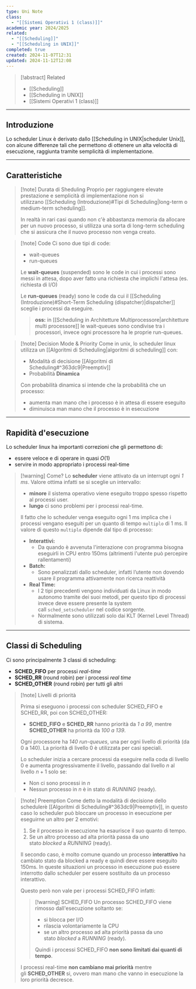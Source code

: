 ```yaml
---
type: Uni Note
class:
  - "[[Sistemi Operativi 1 (class)]]"
academic year: 2024/2025
related:
  - "[[Scheduling]]"
  - "[[Scheduling in UNIX]]"
completed: true
created: 2024-11-07T12:31
updated: 2024-11-12T12:08
---
```

>[!abstract] Related
>- [[Scheduling]]
>- [[Scheduling in UNIX]]
>- [[Sistemi Operativi 1 (class)]]

---
## Introduzione

Lo scheduler Linux è derivato dallo [[Scheduling in UNIX|scheduler Unix]], con alcune differenze tali che permettono di ottenere un alta velocità di esecuzione, raggiunta tramite semplicità di implementazione.

---
## Caratteristiche

>[!note] Durata di Sheduling
>Proprio per raggiungere elevate prestazione e semplicità di implementazione non si utilizzano [[Scheduling (Introduzione)#Tipi di Scheduling|long-term o medium-term scheduling]].
>
>In realtà in rari casi quando non c'è abbastanza memoria da allocare per un nuovo processo, si utilizza una sorta di long-term scheduling che si assicura che il nuovo processo non venga creato.

>[!note] Code
>Ci sono due tipi di code:
>- wait-queues
>- run-queues
>
>Le **wait-queues** (suspended) sono le code in cui i processi sono messi in attesa, dopo aver fatto una richiesta che implichi l'attesa (es. richiesta di I/O)
>
>Le **run-queues** (ready) sono le code da cui il [[Scheduling (Introduzione)#Short-Term Scheduling (dispatcher)|dispatcher]] sceglie i processi da eseguire.
>
>>**oss:** in [[Scheduling in Architetture Multiprocessore|architetture multi processore]] le wait-queues sono condivise tra i processori, invece ogni processore ha le proprie run-queues.

>[!note] Decision Mode & Priority
>Come in unix, lo scheduler linux utilizza un [[Algoritmi di Scheduling|algoritmi di scheduling]] con:
>- Modalità di decisione [[Algoritmi di Scheduling#^363dc9|Preemptiv]]
>- Probabilità **Dinamica**
>  
>Con probabilità dinamica si intende che la probabilità che un processo:
>- aumenta man mano che i processo è in attesa di essere eseguito
>- diminuisca man mano che il processo è in esecuzione

---
## Rapidità d'esecuzione

Lo scheduler linux ha importanti correzioni che gli permettono di:
- essere veloce e di operare in quasi $O(1)$
- servire in modo appropriato i processi real-time

>[!warning] Come?
> Lo **scheduler** viene attivato da un interrupt ogni *1 ms*. Valore ottima infatti se si sceglie un intervallo:
> - **minore** il sistema operativo viene eseguito troppo spesso rispetto al processi user.
> - **lungo** ci sono problemi per i processi real-time.
>   
>Il fatto che lo scheduler venga eseguito ogni 1 ms implica che i processi vengano eseguiti per un quanto di tempo `multiplo` di 1 ms. Il valore di questo `multiplo` dipende dal tipo di processo:
>
>- **Interattivi:**
>    - Da quando è avvenuta l'interazione con programma bisogna eseguirli in CPU entro 150ms (altrimenti l'utente può percepire rallentamenti)
>- **Batch:**
>    - Sono penalizzati dallo scheduler, infatti l’utente non dovendo usare il programma attivamente non ricerca reattività
>- **Real Time:**
>    - I 2 tipi precedenti vengono individuati da Linux in modo autonomo tramite dei suoi metodi, per questo tipo di processi invece deve essere presente la system call `sched_setscheduler` nel codice sorgente.
>    - Normalmente sono utilizzati solo dai KLT (Kernel Level Thread) di sistema.

---
## Classi di Scheduling

Ci sono principalmente 3 classi di scheduling:

- **SCHED_FIFO** per processi *real-time*
- **SCHED_RR** (round robin) per i processi *real time*
- **SCHED_OTHER** (round robin) per tutti gli altri

>[!note] Livelli di priorità
>
>Prima si eseguono i processi con scheduler SCHED_FIFO e SCHED_RR, poi con SCHED_OTHER:
>
>- **SCHED_FIFO** e **SCHED_RR** hanno priorità da *1 a 99*, mentre **SCHED_OTHER** ha priorità da *100 a 139*.
>
>Ogni processore ha *140 run-queues*, una per ogni livello di priorità (da 0 a 140). La priorità di livello 0 è utilizzata per casi speciali.
>
>Lo scheduler inizia a cercare processi da eseguire nella coda di livello 0 e aumenta progressivamente il livello, passando dal livello $n$ al livello $n+1$ solo se:
>   - Non ci sono processi in $n$ 
>   - Nessun processo in $n$ è in stato di _RUNNING_ (ready).

>[!note] Preemption
>Come detto la modalità di decisione dello schedulerè [[Algoritmi di Scheduling#^363dc9|Preemptiv]], in questo caso lo scheduler può bloccare un processo in esecuzione per eseguirne un altro per 2 emotivi:
>1. Se il processo in esecuzione ha esaurisce il suo quanto di tempo.
>2. Se un altro processo ad alta priorità passa da uno stato _blocked_ a _RUNNING_ (ready).
>
>Il secondo caso, è molto comune quando un processo **interattivo** ha cambiato stato da blocked a ready e quindi deve essere eseguito 150ms. In queste situazioni un processo in esecuzione può essere interrotto dallo scheduler per essere sostituito da un processo interattivo.
>
>Questo però non vale per i processi SCHED_FIFO infatti:
>
>>[!warning] SCHED_FIFO
>>Un processo SCHED_FIFO viene rimosso dall'esecuzione soltanto se:
>> - si blocca per I/O
>> - rilascia volontariamente la CPU
>> - se un altro processo ad alta priorità passa da uno stato _blocked_ a _RUNNING_ (ready).
>>
>>Quindi i processi SCHED_FIFO **non sono limitati dai quanti di tempo**.
>
>I processi real-time **non cambiano mai priorità** mentre gli **SCHED_OTHER** si, ovvero man mano che vanno in esecuzione la loro priorità decresce.
